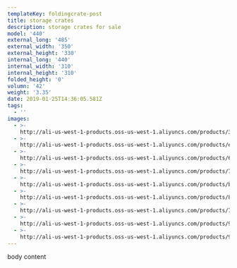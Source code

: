 ```yaml
---
templateKey: foldingcrate-post
title: storage crates
description: storage crates for sale
model: '440'
external_long: '485'
external_width: '350'
external_height: '330'
internal_long: '440'
internal_width: '310'
internal_height: '310'
folded_height: '0'
volumn: '42'
weight: '3.35'
date: 2019-01-25T14:36:05.581Z
tags:
  - ''
images:
  - >-
    http://ali-us-west-1-products.oss-us-west-1.aliyuncs.com/products/3574912398fd43448a495bd538ddc806.jpg
  - >-
    http://ali-us-west-1-products.oss-us-west-1.aliyuncs.com/products/e9a22477b72c4787935f5f117b42a3cd.jpg
  - >-
    http://ali-us-west-1-products.oss-us-west-1.aliyuncs.com/products/60bef0de68414f398f0e01cbdc09a31a.jpg
  - >-
    http://ali-us-west-1-products.oss-us-west-1.aliyuncs.com/products/785b0a2a37ad40abb6a3dd2386c3b2ec.jpg
  - >-
    http://ali-us-west-1-products.oss-us-west-1.aliyuncs.com/products/b018db5481334e9b8a1b450f409db85b.jpg
  - >-
    http://ali-us-west-1-products.oss-us-west-1.aliyuncs.com/products/860f29edbdd54d72a9b5e25aefdc8168.jpg
  - >-
    http://ali-us-west-1-products.oss-us-west-1.aliyuncs.com/products/739be7c6ac1544ebaf14231c55719853.jpg
  - >-
    http://ali-us-west-1-products.oss-us-west-1.aliyuncs.com/products/96820fa8e6c44269af9b3270b0927fe8.jpg
  - >-
    http://ali-us-west-1-products.oss-us-west-1.aliyuncs.com/products/925b877fa931462b80fdac45543c1d8f.jpg
---
```

body content
